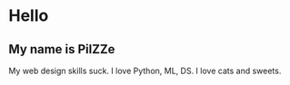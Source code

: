 # Hello

## My name is PilZZe

My web design skills suck.
I love Python, ML, DS. I love cats and sweets.

